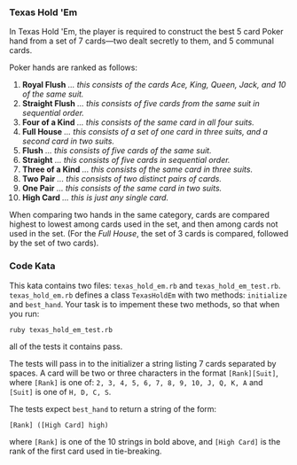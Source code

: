 ### Texas Hold 'Em

In Texas Hold 'Em, the player is required to construct the best 5 card Poker hand from a set of 7 cards—two dealt secretly to them, and 5 communal cards.

Poker hands are ranked as follows:

1. **Royal Flush** *... this consists of the cards Ace, King, Queen, Jack, and 10 of the same suit.*
2. **Straight Flush** *... this consists of five cards from the same suit in sequential order.*
3. **Four of a Kind** *... this consists of the same card in all four suits.*
4. **Full House** *... this consists of a set of one card in three suits, and a second card in two suits.*
5. **Flush** *... this consists of five cards of the same suit.*
6. **Straight** *... this consists of five cards in sequential order.*
7. **Three of a Kind** *... this consists of the same card in three suits.*
8. **Two Pair** *... this consists of two distinct pairs of cards.*
9. **One Pair** *... this consists of the same card in two suits.*
10. **High Card** *... this is just any single card.*

When comparing two hands in the same category, cards are compared highest to lowest among cards used in the set, and then among cards not used in the set.  (For the *Full House*, the set of 3 cards is compared, followed by the set of two cards).

### Code Kata

This kata contains two files: `texas_hold_em.rb` and `texas_hold_em_test.rb`.  `texas_hold_em.rb` defines a class `TexasHoldEm` with two methods: `initialize` and `best_hand`.  Your task is to impement these two methods, so that when you run:

    ruby texas_hold_em_test.rb

all of the tests it contains pass.

The tests will pass in to the initializer a string listing 7 cards separated by spaces.  A card will be two or three characters in the format `[Rank][Suit]`, where `[Rank]` is one of: `2, 3, 4, 5, 6, 7, 8, 9, 10, J, Q, K, A` and `[Suit]` is one of `H, D, C, S`.

The tests expect `best_hand` to return a string of the form:

    [Rank] ([High Card] high)

where `[Rank]` is one of the 10 strings in bold above, and `[High Card]` is the rank of the first card used in tie-breaking.